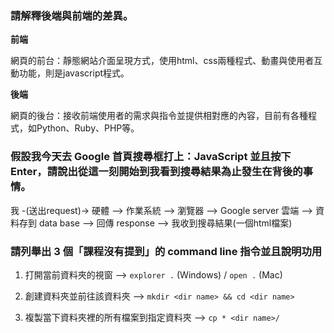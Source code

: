 ### 請解釋後端與前端的差異。

**前端**

網頁的前台：靜態網站介面呈現方式，使用html、css兩種程式、動畫與使用者互動功能，則是javascript程式。

**後端**

網頁的後台：接收前端使用者的需求與指令並提供相對應的內容，目前有各種程式，如Python、Ruby、PHP等。



### 假設我今天去 Google 首頁搜尋框打上：JavaScript 並且按下 Enter，請說出從這一刻開始到我看到搜尋結果為止發生在背後的事情。

我 -(送出request)-> 硬體 --> 作業系統 --> 瀏覽器 --> Google server 雲端 --> 資料存到 data base --> 回傳 response --> 我收到搜尋結果(一個html檔案)



### 請列舉出 3 個「課程沒有提到」的 command line 指令並且說明功用

1. 打開當前資料夾的視窗 --> `explorer .` (Windows) / `open .` (Mac)

2. 創建資料夾並前往該資料夾 --> `mkdir <dir name> && cd <dir name>`

3. 複製當下資料夾裡的所有檔案到指定資料夾 --> `cp * <dir name>/`
